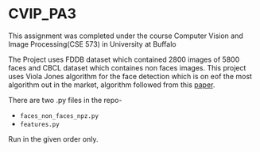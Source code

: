 # CVIP_PA3
This assignment was completed under the course Computer Vision and Image Processing(CSE 573) in University at Buffalo

The Project uses FDDB dataset which contained 2800 images of 5800 faces and CBCL dataset which containes non faces images.
This project uses Viola Jones algorithm for the face detection which is on eof the most algorithm out in the market, algorithm followed
from this [paper](https://www.researchgate.net/publication/3940582_Rapid_Object_Detection_using_a_Boosted_Cascade_of_Simple_Features).

There are two .py files in the repo- 
* `faces_non_faces_npz.py`
* `features.py`

Run in the given order only.
